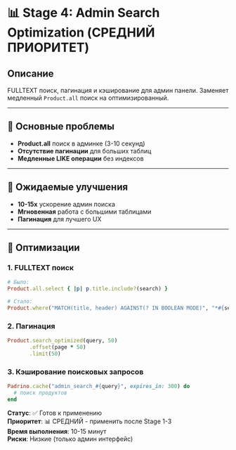 # 📊 Stage 4: Admin Search Optimization (СРЕДНИЙ ПРИОРИТЕТ)

## Описание
FULLTEXT поиск, пагинация и кэширование для админ панели. Заменяет медленный `Product.all` поиск на оптимизированный.

---

## 🎯 Основные проблемы

- **Product.all** поиск в админке (3-10 секунд)
- **Отсутствие пагинации** для больших таблиц
- **Медленные LIKE операции** без индексов

---

## 🚀 Ожидаемые улучшения

- **10-15x** ускорение админ поиска
- **Мгновенная** работа с большими таблицами
- **Пагинация** для лучшего UX

---

## 🔧 Оптимизации

### 1. FULLTEXT поиск
```ruby
# Было:
Product.all.select { |p| p.title.include?(search) }

# Стало:
Product.where("MATCH(title, header) AGAINST(? IN BOOLEAN MODE)", "*#{search}*")
```

### 2. Пагинация
```ruby
Product.search_optimized(query, 50)
       .offset(page * 50)
       .limit(50)
```

### 3. Кэширование поисковых запросов
```ruby
Padrino.cache("admin_search_#{query}", expires_in: 300) do
  # поиск продуктов
end
```

**Статус**: ✅ Готов к применению  
**Приоритет**: 📊 СРЕДНИЙ - применить после Stage 1-3  
**Время выполнения**: 10-15 минут  
**Риски**: Низкие (только админ интерфейс)  
